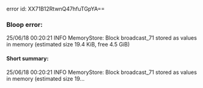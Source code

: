 error id: XX71B12RtwnQ47hfuTGpYA==
### Bloop error:

25/06/18 00:20:21 INFO MemoryStore: Block broadcast_71 stored as values in memory (estimated size 19.4 KiB, free 4.5 GiB)
#### Short summary: 

25/06/18 00:20:21 INFO MemoryStore: Block broadcast_71 stored as values in memory (estimated size 19...
